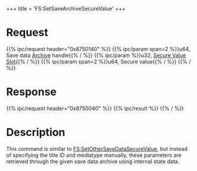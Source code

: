 +++
title = 'FS:SetSaveArchiveSecureValue'
+++

# Request

{{% ipc/request header="0x8750140" %}}
{{% ipc/param span=2 %}}u64, Save data [Archive](Filesystem_services#archives "wikilink") handle{{% / %}}
{{% ipc/param %}}u32, [Secure Value Slot](Filesystem_services#securevalueslot "wikilink"){{% / %}}
{{% ipc/param span=2 %}}u64, Secure value{{% / %}}
{{% / %}}

# Response

{{% ipc/request header="0x8750040" %}}
{{% ipc/result %}}
{{% / %}}

# Description

This command is similar to [FS:SetOtherSaveDataSecureValue](FS:SetOtherSaveDataSecureValue "wikilink"), but instead of specifying the title ID and mediatype manually, these parameters are retrieved through the given save data archive using internal state data.
